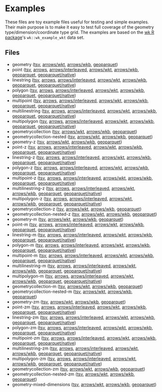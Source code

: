 
# Examples

These files are toy example files useful for testing and simple examples. Their main purpose is to make it easy to test full coverage of the geometry type/dimension/coordinate type grid. The examples are based on the [wk R package](https://github.com/paleolimbot/wk)'s `wk::wk_example_wkt` data set.

<!-- begin file listing -->


## Files

- geometry ([tsv](https://raw.githubusercontent.com/geoarrow/geoarrow-data/v0.2.0-rc4/example/files/example_geometry.tsv), [arrows/wkt](https://raw.githubusercontent.com/geoarrow/geoarrow-data/v0.2.0-rc4/example/files/example_geometry_wkt.arrows), [arrows/wkb](https://raw.githubusercontent.com/geoarrow/geoarrow-data/v0.2.0-rc4/example/files/example_geometry_wkb.arrows), [geoparquet](https://raw.githubusercontent.com/geoarrow/geoarrow-data/v0.2.0-rc4/example/files/example_geometry.parquet))
- point ([tsv](https://raw.githubusercontent.com/geoarrow/geoarrow-data/v0.2.0-rc4/example/files/example_point.tsv), [arrows](https://raw.githubusercontent.com/geoarrow/geoarrow-data/v0.2.0-rc4/example/files/example_point.arrows), [arrows/interleaved](https://raw.githubusercontent.com/geoarrow/geoarrow-data/v0.2.0-rc4/example/files/example_point_interleaved.arrows), [arrows/wkt](https://raw.githubusercontent.com/geoarrow/geoarrow-data/v0.2.0-rc4/example/files/example_point_wkt.arrows), [arrows/wkb](https://raw.githubusercontent.com/geoarrow/geoarrow-data/v0.2.0-rc4/example/files/example_point_wkb.arrows), [geoparquet](https://raw.githubusercontent.com/geoarrow/geoarrow-data/v0.2.0-rc4/example/files/example_point.parquet), [geoparquet/native](https://raw.githubusercontent.com/geoarrow/geoarrow-data/v0.2.0-rc4/example/files/example_point_native.parquet))
- linestring ([tsv](https://raw.githubusercontent.com/geoarrow/geoarrow-data/v0.2.0-rc4/example/files/example_linestring.tsv), [arrows](https://raw.githubusercontent.com/geoarrow/geoarrow-data/v0.2.0-rc4/example/files/example_linestring.arrows), [arrows/interleaved](https://raw.githubusercontent.com/geoarrow/geoarrow-data/v0.2.0-rc4/example/files/example_linestring_interleaved.arrows), [arrows/wkt](https://raw.githubusercontent.com/geoarrow/geoarrow-data/v0.2.0-rc4/example/files/example_linestring_wkt.arrows), [arrows/wkb](https://raw.githubusercontent.com/geoarrow/geoarrow-data/v0.2.0-rc4/example/files/example_linestring_wkb.arrows), [geoparquet](https://raw.githubusercontent.com/geoarrow/geoarrow-data/v0.2.0-rc4/example/files/example_linestring.parquet), [geoparquet/native](https://raw.githubusercontent.com/geoarrow/geoarrow-data/v0.2.0-rc4/example/files/example_linestring_native.parquet))
- polygon ([tsv](https://raw.githubusercontent.com/geoarrow/geoarrow-data/v0.2.0-rc4/example/files/example_polygon.tsv), [arrows](https://raw.githubusercontent.com/geoarrow/geoarrow-data/v0.2.0-rc4/example/files/example_polygon.arrows), [arrows/interleaved](https://raw.githubusercontent.com/geoarrow/geoarrow-data/v0.2.0-rc4/example/files/example_polygon_interleaved.arrows), [arrows/wkt](https://raw.githubusercontent.com/geoarrow/geoarrow-data/v0.2.0-rc4/example/files/example_polygon_wkt.arrows), [arrows/wkb](https://raw.githubusercontent.com/geoarrow/geoarrow-data/v0.2.0-rc4/example/files/example_polygon_wkb.arrows), [geoparquet](https://raw.githubusercontent.com/geoarrow/geoarrow-data/v0.2.0-rc4/example/files/example_polygon.parquet), [geoparquet/native](https://raw.githubusercontent.com/geoarrow/geoarrow-data/v0.2.0-rc4/example/files/example_polygon_native.parquet))
- multipoint ([tsv](https://raw.githubusercontent.com/geoarrow/geoarrow-data/v0.2.0-rc4/example/files/example_multipoint.tsv), [arrows](https://raw.githubusercontent.com/geoarrow/geoarrow-data/v0.2.0-rc4/example/files/example_multipoint.arrows), [arrows/interleaved](https://raw.githubusercontent.com/geoarrow/geoarrow-data/v0.2.0-rc4/example/files/example_multipoint_interleaved.arrows), [arrows/wkt](https://raw.githubusercontent.com/geoarrow/geoarrow-data/v0.2.0-rc4/example/files/example_multipoint_wkt.arrows), [arrows/wkb](https://raw.githubusercontent.com/geoarrow/geoarrow-data/v0.2.0-rc4/example/files/example_multipoint_wkb.arrows), [geoparquet](https://raw.githubusercontent.com/geoarrow/geoarrow-data/v0.2.0-rc4/example/files/example_multipoint.parquet), [geoparquet/native](https://raw.githubusercontent.com/geoarrow/geoarrow-data/v0.2.0-rc4/example/files/example_multipoint_native.parquet))
- multilinestring ([tsv](https://raw.githubusercontent.com/geoarrow/geoarrow-data/v0.2.0-rc4/example/files/example_multilinestring.tsv), [arrows](https://raw.githubusercontent.com/geoarrow/geoarrow-data/v0.2.0-rc4/example/files/example_multilinestring.arrows), [arrows/interleaved](https://raw.githubusercontent.com/geoarrow/geoarrow-data/v0.2.0-rc4/example/files/example_multilinestring_interleaved.arrows), [arrows/wkt](https://raw.githubusercontent.com/geoarrow/geoarrow-data/v0.2.0-rc4/example/files/example_multilinestring_wkt.arrows), [arrows/wkb](https://raw.githubusercontent.com/geoarrow/geoarrow-data/v0.2.0-rc4/example/files/example_multilinestring_wkb.arrows), [geoparquet](https://raw.githubusercontent.com/geoarrow/geoarrow-data/v0.2.0-rc4/example/files/example_multilinestring.parquet), [geoparquet/native](https://raw.githubusercontent.com/geoarrow/geoarrow-data/v0.2.0-rc4/example/files/example_multilinestring_native.parquet))
- multipolygon ([tsv](https://raw.githubusercontent.com/geoarrow/geoarrow-data/v0.2.0-rc4/example/files/example_multipolygon.tsv), [arrows](https://raw.githubusercontent.com/geoarrow/geoarrow-data/v0.2.0-rc4/example/files/example_multipolygon.arrows), [arrows/interleaved](https://raw.githubusercontent.com/geoarrow/geoarrow-data/v0.2.0-rc4/example/files/example_multipolygon_interleaved.arrows), [arrows/wkt](https://raw.githubusercontent.com/geoarrow/geoarrow-data/v0.2.0-rc4/example/files/example_multipolygon_wkt.arrows), [arrows/wkb](https://raw.githubusercontent.com/geoarrow/geoarrow-data/v0.2.0-rc4/example/files/example_multipolygon_wkb.arrows), [geoparquet](https://raw.githubusercontent.com/geoarrow/geoarrow-data/v0.2.0-rc4/example/files/example_multipolygon.parquet), [geoparquet/native](https://raw.githubusercontent.com/geoarrow/geoarrow-data/v0.2.0-rc4/example/files/example_multipolygon_native.parquet))
- geometrycollection ([tsv](https://raw.githubusercontent.com/geoarrow/geoarrow-data/v0.2.0-rc4/example/files/example_geometrycollection.tsv), [arrows/wkt](https://raw.githubusercontent.com/geoarrow/geoarrow-data/v0.2.0-rc4/example/files/example_geometrycollection_wkt.arrows), [arrows/wkb](https://raw.githubusercontent.com/geoarrow/geoarrow-data/v0.2.0-rc4/example/files/example_geometrycollection_wkb.arrows), [geoparquet](https://raw.githubusercontent.com/geoarrow/geoarrow-data/v0.2.0-rc4/example/files/example_geometrycollection.parquet))
- geometrycollection-nested ([tsv](https://raw.githubusercontent.com/geoarrow/geoarrow-data/v0.2.0-rc4/example/files/example_geometrycollection-nested.tsv), [arrows/wkt](https://raw.githubusercontent.com/geoarrow/geoarrow-data/v0.2.0-rc4/example/files/example_geometrycollection-nested_wkt.arrows), [arrows/wkb](https://raw.githubusercontent.com/geoarrow/geoarrow-data/v0.2.0-rc4/example/files/example_geometrycollection-nested_wkb.arrows), [geoparquet](https://raw.githubusercontent.com/geoarrow/geoarrow-data/v0.2.0-rc4/example/files/example_geometrycollection-nested.parquet))
- geometry-z ([tsv](https://raw.githubusercontent.com/geoarrow/geoarrow-data/v0.2.0-rc4/example/files/example_geometry-z.tsv), [arrows/wkt](https://raw.githubusercontent.com/geoarrow/geoarrow-data/v0.2.0-rc4/example/files/example_geometry-z_wkt.arrows), [arrows/wkb](https://raw.githubusercontent.com/geoarrow/geoarrow-data/v0.2.0-rc4/example/files/example_geometry-z_wkb.arrows), [geoparquet](https://raw.githubusercontent.com/geoarrow/geoarrow-data/v0.2.0-rc4/example/files/example_geometry-z.parquet))
- point-z ([tsv](https://raw.githubusercontent.com/geoarrow/geoarrow-data/v0.2.0-rc4/example/files/example_point-z.tsv), [arrows](https://raw.githubusercontent.com/geoarrow/geoarrow-data/v0.2.0-rc4/example/files/example_point-z.arrows), [arrows/interleaved](https://raw.githubusercontent.com/geoarrow/geoarrow-data/v0.2.0-rc4/example/files/example_point-z_interleaved.arrows), [arrows/wkt](https://raw.githubusercontent.com/geoarrow/geoarrow-data/v0.2.0-rc4/example/files/example_point-z_wkt.arrows), [arrows/wkb](https://raw.githubusercontent.com/geoarrow/geoarrow-data/v0.2.0-rc4/example/files/example_point-z_wkb.arrows), [geoparquet](https://raw.githubusercontent.com/geoarrow/geoarrow-data/v0.2.0-rc4/example/files/example_point-z.parquet), [geoparquet/native](https://raw.githubusercontent.com/geoarrow/geoarrow-data/v0.2.0-rc4/example/files/example_point-z_native.parquet))
- linestring-z ([tsv](https://raw.githubusercontent.com/geoarrow/geoarrow-data/v0.2.0-rc4/example/files/example_linestring-z.tsv), [arrows](https://raw.githubusercontent.com/geoarrow/geoarrow-data/v0.2.0-rc4/example/files/example_linestring-z.arrows), [arrows/interleaved](https://raw.githubusercontent.com/geoarrow/geoarrow-data/v0.2.0-rc4/example/files/example_linestring-z_interleaved.arrows), [arrows/wkt](https://raw.githubusercontent.com/geoarrow/geoarrow-data/v0.2.0-rc4/example/files/example_linestring-z_wkt.arrows), [arrows/wkb](https://raw.githubusercontent.com/geoarrow/geoarrow-data/v0.2.0-rc4/example/files/example_linestring-z_wkb.arrows), [geoparquet](https://raw.githubusercontent.com/geoarrow/geoarrow-data/v0.2.0-rc4/example/files/example_linestring-z.parquet), [geoparquet/native](https://raw.githubusercontent.com/geoarrow/geoarrow-data/v0.2.0-rc4/example/files/example_linestring-z_native.parquet))
- polygon-z ([tsv](https://raw.githubusercontent.com/geoarrow/geoarrow-data/v0.2.0-rc4/example/files/example_polygon-z.tsv), [arrows](https://raw.githubusercontent.com/geoarrow/geoarrow-data/v0.2.0-rc4/example/files/example_polygon-z.arrows), [arrows/interleaved](https://raw.githubusercontent.com/geoarrow/geoarrow-data/v0.2.0-rc4/example/files/example_polygon-z_interleaved.arrows), [arrows/wkt](https://raw.githubusercontent.com/geoarrow/geoarrow-data/v0.2.0-rc4/example/files/example_polygon-z_wkt.arrows), [arrows/wkb](https://raw.githubusercontent.com/geoarrow/geoarrow-data/v0.2.0-rc4/example/files/example_polygon-z_wkb.arrows), [geoparquet](https://raw.githubusercontent.com/geoarrow/geoarrow-data/v0.2.0-rc4/example/files/example_polygon-z.parquet), [geoparquet/native](https://raw.githubusercontent.com/geoarrow/geoarrow-data/v0.2.0-rc4/example/files/example_polygon-z_native.parquet))
- multipoint-z ([tsv](https://raw.githubusercontent.com/geoarrow/geoarrow-data/v0.2.0-rc4/example/files/example_multipoint-z.tsv), [arrows](https://raw.githubusercontent.com/geoarrow/geoarrow-data/v0.2.0-rc4/example/files/example_multipoint-z.arrows), [arrows/interleaved](https://raw.githubusercontent.com/geoarrow/geoarrow-data/v0.2.0-rc4/example/files/example_multipoint-z_interleaved.arrows), [arrows/wkt](https://raw.githubusercontent.com/geoarrow/geoarrow-data/v0.2.0-rc4/example/files/example_multipoint-z_wkt.arrows), [arrows/wkb](https://raw.githubusercontent.com/geoarrow/geoarrow-data/v0.2.0-rc4/example/files/example_multipoint-z_wkb.arrows), [geoparquet](https://raw.githubusercontent.com/geoarrow/geoarrow-data/v0.2.0-rc4/example/files/example_multipoint-z.parquet), [geoparquet/native](https://raw.githubusercontent.com/geoarrow/geoarrow-data/v0.2.0-rc4/example/files/example_multipoint-z_native.parquet))
- multilinestring-z ([tsv](https://raw.githubusercontent.com/geoarrow/geoarrow-data/v0.2.0-rc4/example/files/example_multilinestring-z.tsv), [arrows](https://raw.githubusercontent.com/geoarrow/geoarrow-data/v0.2.0-rc4/example/files/example_multilinestring-z.arrows), [arrows/interleaved](https://raw.githubusercontent.com/geoarrow/geoarrow-data/v0.2.0-rc4/example/files/example_multilinestring-z_interleaved.arrows), [arrows/wkt](https://raw.githubusercontent.com/geoarrow/geoarrow-data/v0.2.0-rc4/example/files/example_multilinestring-z_wkt.arrows), [arrows/wkb](https://raw.githubusercontent.com/geoarrow/geoarrow-data/v0.2.0-rc4/example/files/example_multilinestring-z_wkb.arrows), [geoparquet](https://raw.githubusercontent.com/geoarrow/geoarrow-data/v0.2.0-rc4/example/files/example_multilinestring-z.parquet), [geoparquet/native](https://raw.githubusercontent.com/geoarrow/geoarrow-data/v0.2.0-rc4/example/files/example_multilinestring-z_native.parquet))
- multipolygon-z ([tsv](https://raw.githubusercontent.com/geoarrow/geoarrow-data/v0.2.0-rc4/example/files/example_multipolygon-z.tsv), [arrows](https://raw.githubusercontent.com/geoarrow/geoarrow-data/v0.2.0-rc4/example/files/example_multipolygon-z.arrows), [arrows/interleaved](https://raw.githubusercontent.com/geoarrow/geoarrow-data/v0.2.0-rc4/example/files/example_multipolygon-z_interleaved.arrows), [arrows/wkt](https://raw.githubusercontent.com/geoarrow/geoarrow-data/v0.2.0-rc4/example/files/example_multipolygon-z_wkt.arrows), [arrows/wkb](https://raw.githubusercontent.com/geoarrow/geoarrow-data/v0.2.0-rc4/example/files/example_multipolygon-z_wkb.arrows), [geoparquet](https://raw.githubusercontent.com/geoarrow/geoarrow-data/v0.2.0-rc4/example/files/example_multipolygon-z.parquet), [geoparquet/native](https://raw.githubusercontent.com/geoarrow/geoarrow-data/v0.2.0-rc4/example/files/example_multipolygon-z_native.parquet))
- geometrycollection-z ([tsv](https://raw.githubusercontent.com/geoarrow/geoarrow-data/v0.2.0-rc4/example/files/example_geometrycollection-z.tsv), [arrows/wkt](https://raw.githubusercontent.com/geoarrow/geoarrow-data/v0.2.0-rc4/example/files/example_geometrycollection-z_wkt.arrows), [arrows/wkb](https://raw.githubusercontent.com/geoarrow/geoarrow-data/v0.2.0-rc4/example/files/example_geometrycollection-z_wkb.arrows), [geoparquet](https://raw.githubusercontent.com/geoarrow/geoarrow-data/v0.2.0-rc4/example/files/example_geometrycollection-z.parquet))
- geometrycollection-nested-z ([tsv](https://raw.githubusercontent.com/geoarrow/geoarrow-data/v0.2.0-rc4/example/files/example_geometrycollection-nested-z.tsv), [arrows/wkt](https://raw.githubusercontent.com/geoarrow/geoarrow-data/v0.2.0-rc4/example/files/example_geometrycollection-nested-z_wkt.arrows), [arrows/wkb](https://raw.githubusercontent.com/geoarrow/geoarrow-data/v0.2.0-rc4/example/files/example_geometrycollection-nested-z_wkb.arrows), [geoparquet](https://raw.githubusercontent.com/geoarrow/geoarrow-data/v0.2.0-rc4/example/files/example_geometrycollection-nested-z.parquet))
- geometry-m ([tsv](https://raw.githubusercontent.com/geoarrow/geoarrow-data/v0.2.0-rc4/example/files/example_geometry-m.tsv), [arrows/wkt](https://raw.githubusercontent.com/geoarrow/geoarrow-data/v0.2.0-rc4/example/files/example_geometry-m_wkt.arrows), [arrows/wkb](https://raw.githubusercontent.com/geoarrow/geoarrow-data/v0.2.0-rc4/example/files/example_geometry-m_wkb.arrows), [geoparquet](https://raw.githubusercontent.com/geoarrow/geoarrow-data/v0.2.0-rc4/example/files/example_geometry-m.parquet))
- point-m ([tsv](https://raw.githubusercontent.com/geoarrow/geoarrow-data/v0.2.0-rc4/example/files/example_point-m.tsv), [arrows](https://raw.githubusercontent.com/geoarrow/geoarrow-data/v0.2.0-rc4/example/files/example_point-m.arrows), [arrows/interleaved](https://raw.githubusercontent.com/geoarrow/geoarrow-data/v0.2.0-rc4/example/files/example_point-m_interleaved.arrows), [arrows/wkt](https://raw.githubusercontent.com/geoarrow/geoarrow-data/v0.2.0-rc4/example/files/example_point-m_wkt.arrows), [arrows/wkb](https://raw.githubusercontent.com/geoarrow/geoarrow-data/v0.2.0-rc4/example/files/example_point-m_wkb.arrows), [geoparquet](https://raw.githubusercontent.com/geoarrow/geoarrow-data/v0.2.0-rc4/example/files/example_point-m.parquet), [geoparquet/native](https://raw.githubusercontent.com/geoarrow/geoarrow-data/v0.2.0-rc4/example/files/example_point-m_native.parquet))
- linestring-m ([tsv](https://raw.githubusercontent.com/geoarrow/geoarrow-data/v0.2.0-rc4/example/files/example_linestring-m.tsv), [arrows](https://raw.githubusercontent.com/geoarrow/geoarrow-data/v0.2.0-rc4/example/files/example_linestring-m.arrows), [arrows/interleaved](https://raw.githubusercontent.com/geoarrow/geoarrow-data/v0.2.0-rc4/example/files/example_linestring-m_interleaved.arrows), [arrows/wkt](https://raw.githubusercontent.com/geoarrow/geoarrow-data/v0.2.0-rc4/example/files/example_linestring-m_wkt.arrows), [arrows/wkb](https://raw.githubusercontent.com/geoarrow/geoarrow-data/v0.2.0-rc4/example/files/example_linestring-m_wkb.arrows), [geoparquet](https://raw.githubusercontent.com/geoarrow/geoarrow-data/v0.2.0-rc4/example/files/example_linestring-m.parquet), [geoparquet/native](https://raw.githubusercontent.com/geoarrow/geoarrow-data/v0.2.0-rc4/example/files/example_linestring-m_native.parquet))
- polygon-m ([tsv](https://raw.githubusercontent.com/geoarrow/geoarrow-data/v0.2.0-rc4/example/files/example_polygon-m.tsv), [arrows](https://raw.githubusercontent.com/geoarrow/geoarrow-data/v0.2.0-rc4/example/files/example_polygon-m.arrows), [arrows/interleaved](https://raw.githubusercontent.com/geoarrow/geoarrow-data/v0.2.0-rc4/example/files/example_polygon-m_interleaved.arrows), [arrows/wkt](https://raw.githubusercontent.com/geoarrow/geoarrow-data/v0.2.0-rc4/example/files/example_polygon-m_wkt.arrows), [arrows/wkb](https://raw.githubusercontent.com/geoarrow/geoarrow-data/v0.2.0-rc4/example/files/example_polygon-m_wkb.arrows), [geoparquet](https://raw.githubusercontent.com/geoarrow/geoarrow-data/v0.2.0-rc4/example/files/example_polygon-m.parquet), [geoparquet/native](https://raw.githubusercontent.com/geoarrow/geoarrow-data/v0.2.0-rc4/example/files/example_polygon-m_native.parquet))
- multipoint-m ([tsv](https://raw.githubusercontent.com/geoarrow/geoarrow-data/v0.2.0-rc4/example/files/example_multipoint-m.tsv), [arrows](https://raw.githubusercontent.com/geoarrow/geoarrow-data/v0.2.0-rc4/example/files/example_multipoint-m.arrows), [arrows/interleaved](https://raw.githubusercontent.com/geoarrow/geoarrow-data/v0.2.0-rc4/example/files/example_multipoint-m_interleaved.arrows), [arrows/wkt](https://raw.githubusercontent.com/geoarrow/geoarrow-data/v0.2.0-rc4/example/files/example_multipoint-m_wkt.arrows), [arrows/wkb](https://raw.githubusercontent.com/geoarrow/geoarrow-data/v0.2.0-rc4/example/files/example_multipoint-m_wkb.arrows), [geoparquet](https://raw.githubusercontent.com/geoarrow/geoarrow-data/v0.2.0-rc4/example/files/example_multipoint-m.parquet), [geoparquet/native](https://raw.githubusercontent.com/geoarrow/geoarrow-data/v0.2.0-rc4/example/files/example_multipoint-m_native.parquet))
- multilinestring-m ([tsv](https://raw.githubusercontent.com/geoarrow/geoarrow-data/v0.2.0-rc4/example/files/example_multilinestring-m.tsv), [arrows](https://raw.githubusercontent.com/geoarrow/geoarrow-data/v0.2.0-rc4/example/files/example_multilinestring-m.arrows), [arrows/interleaved](https://raw.githubusercontent.com/geoarrow/geoarrow-data/v0.2.0-rc4/example/files/example_multilinestring-m_interleaved.arrows), [arrows/wkt](https://raw.githubusercontent.com/geoarrow/geoarrow-data/v0.2.0-rc4/example/files/example_multilinestring-m_wkt.arrows), [arrows/wkb](https://raw.githubusercontent.com/geoarrow/geoarrow-data/v0.2.0-rc4/example/files/example_multilinestring-m_wkb.arrows), [geoparquet](https://raw.githubusercontent.com/geoarrow/geoarrow-data/v0.2.0-rc4/example/files/example_multilinestring-m.parquet), [geoparquet/native](https://raw.githubusercontent.com/geoarrow/geoarrow-data/v0.2.0-rc4/example/files/example_multilinestring-m_native.parquet))
- multipolygon-m ([tsv](https://raw.githubusercontent.com/geoarrow/geoarrow-data/v0.2.0-rc4/example/files/example_multipolygon-m.tsv), [arrows](https://raw.githubusercontent.com/geoarrow/geoarrow-data/v0.2.0-rc4/example/files/example_multipolygon-m.arrows), [arrows/interleaved](https://raw.githubusercontent.com/geoarrow/geoarrow-data/v0.2.0-rc4/example/files/example_multipolygon-m_interleaved.arrows), [arrows/wkt](https://raw.githubusercontent.com/geoarrow/geoarrow-data/v0.2.0-rc4/example/files/example_multipolygon-m_wkt.arrows), [arrows/wkb](https://raw.githubusercontent.com/geoarrow/geoarrow-data/v0.2.0-rc4/example/files/example_multipolygon-m_wkb.arrows), [geoparquet](https://raw.githubusercontent.com/geoarrow/geoarrow-data/v0.2.0-rc4/example/files/example_multipolygon-m.parquet), [geoparquet/native](https://raw.githubusercontent.com/geoarrow/geoarrow-data/v0.2.0-rc4/example/files/example_multipolygon-m_native.parquet))
- geometrycollection-m ([tsv](https://raw.githubusercontent.com/geoarrow/geoarrow-data/v0.2.0-rc4/example/files/example_geometrycollection-m.tsv), [arrows/wkt](https://raw.githubusercontent.com/geoarrow/geoarrow-data/v0.2.0-rc4/example/files/example_geometrycollection-m_wkt.arrows), [arrows/wkb](https://raw.githubusercontent.com/geoarrow/geoarrow-data/v0.2.0-rc4/example/files/example_geometrycollection-m_wkb.arrows), [geoparquet](https://raw.githubusercontent.com/geoarrow/geoarrow-data/v0.2.0-rc4/example/files/example_geometrycollection-m.parquet))
- geometrycollection-nested-m ([tsv](https://raw.githubusercontent.com/geoarrow/geoarrow-data/v0.2.0-rc4/example/files/example_geometrycollection-nested-m.tsv), [arrows/wkt](https://raw.githubusercontent.com/geoarrow/geoarrow-data/v0.2.0-rc4/example/files/example_geometrycollection-nested-m_wkt.arrows), [arrows/wkb](https://raw.githubusercontent.com/geoarrow/geoarrow-data/v0.2.0-rc4/example/files/example_geometrycollection-nested-m_wkb.arrows), [geoparquet](https://raw.githubusercontent.com/geoarrow/geoarrow-data/v0.2.0-rc4/example/files/example_geometrycollection-nested-m.parquet))
- geometry-zm ([tsv](https://raw.githubusercontent.com/geoarrow/geoarrow-data/v0.2.0-rc4/example/files/example_geometry-zm.tsv), [arrows/wkt](https://raw.githubusercontent.com/geoarrow/geoarrow-data/v0.2.0-rc4/example/files/example_geometry-zm_wkt.arrows), [arrows/wkb](https://raw.githubusercontent.com/geoarrow/geoarrow-data/v0.2.0-rc4/example/files/example_geometry-zm_wkb.arrows), [geoparquet](https://raw.githubusercontent.com/geoarrow/geoarrow-data/v0.2.0-rc4/example/files/example_geometry-zm.parquet))
- point-zm ([tsv](https://raw.githubusercontent.com/geoarrow/geoarrow-data/v0.2.0-rc4/example/files/example_point-zm.tsv), [arrows](https://raw.githubusercontent.com/geoarrow/geoarrow-data/v0.2.0-rc4/example/files/example_point-zm.arrows), [arrows/interleaved](https://raw.githubusercontent.com/geoarrow/geoarrow-data/v0.2.0-rc4/example/files/example_point-zm_interleaved.arrows), [arrows/wkt](https://raw.githubusercontent.com/geoarrow/geoarrow-data/v0.2.0-rc4/example/files/example_point-zm_wkt.arrows), [arrows/wkb](https://raw.githubusercontent.com/geoarrow/geoarrow-data/v0.2.0-rc4/example/files/example_point-zm_wkb.arrows), [geoparquet](https://raw.githubusercontent.com/geoarrow/geoarrow-data/v0.2.0-rc4/example/files/example_point-zm.parquet), [geoparquet/native](https://raw.githubusercontent.com/geoarrow/geoarrow-data/v0.2.0-rc4/example/files/example_point-zm_native.parquet))
- linestring-zm ([tsv](https://raw.githubusercontent.com/geoarrow/geoarrow-data/v0.2.0-rc4/example/files/example_linestring-zm.tsv), [arrows](https://raw.githubusercontent.com/geoarrow/geoarrow-data/v0.2.0-rc4/example/files/example_linestring-zm.arrows), [arrows/interleaved](https://raw.githubusercontent.com/geoarrow/geoarrow-data/v0.2.0-rc4/example/files/example_linestring-zm_interleaved.arrows), [arrows/wkt](https://raw.githubusercontent.com/geoarrow/geoarrow-data/v0.2.0-rc4/example/files/example_linestring-zm_wkt.arrows), [arrows/wkb](https://raw.githubusercontent.com/geoarrow/geoarrow-data/v0.2.0-rc4/example/files/example_linestring-zm_wkb.arrows), [geoparquet](https://raw.githubusercontent.com/geoarrow/geoarrow-data/v0.2.0-rc4/example/files/example_linestring-zm.parquet), [geoparquet/native](https://raw.githubusercontent.com/geoarrow/geoarrow-data/v0.2.0-rc4/example/files/example_linestring-zm_native.parquet))
- polygon-zm ([tsv](https://raw.githubusercontent.com/geoarrow/geoarrow-data/v0.2.0-rc4/example/files/example_polygon-zm.tsv), [arrows](https://raw.githubusercontent.com/geoarrow/geoarrow-data/v0.2.0-rc4/example/files/example_polygon-zm.arrows), [arrows/interleaved](https://raw.githubusercontent.com/geoarrow/geoarrow-data/v0.2.0-rc4/example/files/example_polygon-zm_interleaved.arrows), [arrows/wkt](https://raw.githubusercontent.com/geoarrow/geoarrow-data/v0.2.0-rc4/example/files/example_polygon-zm_wkt.arrows), [arrows/wkb](https://raw.githubusercontent.com/geoarrow/geoarrow-data/v0.2.0-rc4/example/files/example_polygon-zm_wkb.arrows), [geoparquet](https://raw.githubusercontent.com/geoarrow/geoarrow-data/v0.2.0-rc4/example/files/example_polygon-zm.parquet), [geoparquet/native](https://raw.githubusercontent.com/geoarrow/geoarrow-data/v0.2.0-rc4/example/files/example_polygon-zm_native.parquet))
- multipoint-zm ([tsv](https://raw.githubusercontent.com/geoarrow/geoarrow-data/v0.2.0-rc4/example/files/example_multipoint-zm.tsv), [arrows](https://raw.githubusercontent.com/geoarrow/geoarrow-data/v0.2.0-rc4/example/files/example_multipoint-zm.arrows), [arrows/interleaved](https://raw.githubusercontent.com/geoarrow/geoarrow-data/v0.2.0-rc4/example/files/example_multipoint-zm_interleaved.arrows), [arrows/wkt](https://raw.githubusercontent.com/geoarrow/geoarrow-data/v0.2.0-rc4/example/files/example_multipoint-zm_wkt.arrows), [arrows/wkb](https://raw.githubusercontent.com/geoarrow/geoarrow-data/v0.2.0-rc4/example/files/example_multipoint-zm_wkb.arrows), [geoparquet](https://raw.githubusercontent.com/geoarrow/geoarrow-data/v0.2.0-rc4/example/files/example_multipoint-zm.parquet), [geoparquet/native](https://raw.githubusercontent.com/geoarrow/geoarrow-data/v0.2.0-rc4/example/files/example_multipoint-zm_native.parquet))
- multilinestring-zm ([tsv](https://raw.githubusercontent.com/geoarrow/geoarrow-data/v0.2.0-rc4/example/files/example_multilinestring-zm.tsv), [arrows](https://raw.githubusercontent.com/geoarrow/geoarrow-data/v0.2.0-rc4/example/files/example_multilinestring-zm.arrows), [arrows/interleaved](https://raw.githubusercontent.com/geoarrow/geoarrow-data/v0.2.0-rc4/example/files/example_multilinestring-zm_interleaved.arrows), [arrows/wkt](https://raw.githubusercontent.com/geoarrow/geoarrow-data/v0.2.0-rc4/example/files/example_multilinestring-zm_wkt.arrows), [arrows/wkb](https://raw.githubusercontent.com/geoarrow/geoarrow-data/v0.2.0-rc4/example/files/example_multilinestring-zm_wkb.arrows), [geoparquet](https://raw.githubusercontent.com/geoarrow/geoarrow-data/v0.2.0-rc4/example/files/example_multilinestring-zm.parquet), [geoparquet/native](https://raw.githubusercontent.com/geoarrow/geoarrow-data/v0.2.0-rc4/example/files/example_multilinestring-zm_native.parquet))
- multipolygon-zm ([tsv](https://raw.githubusercontent.com/geoarrow/geoarrow-data/v0.2.0-rc4/example/files/example_multipolygon-zm.tsv), [arrows](https://raw.githubusercontent.com/geoarrow/geoarrow-data/v0.2.0-rc4/example/files/example_multipolygon-zm.arrows), [arrows/interleaved](https://raw.githubusercontent.com/geoarrow/geoarrow-data/v0.2.0-rc4/example/files/example_multipolygon-zm_interleaved.arrows), [arrows/wkt](https://raw.githubusercontent.com/geoarrow/geoarrow-data/v0.2.0-rc4/example/files/example_multipolygon-zm_wkt.arrows), [arrows/wkb](https://raw.githubusercontent.com/geoarrow/geoarrow-data/v0.2.0-rc4/example/files/example_multipolygon-zm_wkb.arrows), [geoparquet](https://raw.githubusercontent.com/geoarrow/geoarrow-data/v0.2.0-rc4/example/files/example_multipolygon-zm.parquet), [geoparquet/native](https://raw.githubusercontent.com/geoarrow/geoarrow-data/v0.2.0-rc4/example/files/example_multipolygon-zm_native.parquet))
- geometrycollection-zm ([tsv](https://raw.githubusercontent.com/geoarrow/geoarrow-data/v0.2.0-rc4/example/files/example_geometrycollection-zm.tsv), [arrows/wkt](https://raw.githubusercontent.com/geoarrow/geoarrow-data/v0.2.0-rc4/example/files/example_geometrycollection-zm_wkt.arrows), [arrows/wkb](https://raw.githubusercontent.com/geoarrow/geoarrow-data/v0.2.0-rc4/example/files/example_geometrycollection-zm_wkb.arrows), [geoparquet](https://raw.githubusercontent.com/geoarrow/geoarrow-data/v0.2.0-rc4/example/files/example_geometrycollection-zm.parquet))
- geometrycollection-nested-zm ([tsv](https://raw.githubusercontent.com/geoarrow/geoarrow-data/v0.2.0-rc4/example/files/example_geometrycollection-nested-zm.tsv), [arrows/wkt](https://raw.githubusercontent.com/geoarrow/geoarrow-data/v0.2.0-rc4/example/files/example_geometrycollection-nested-zm_wkt.arrows), [arrows/wkb](https://raw.githubusercontent.com/geoarrow/geoarrow-data/v0.2.0-rc4/example/files/example_geometrycollection-nested-zm_wkb.arrows), [geoparquet](https://raw.githubusercontent.com/geoarrow/geoarrow-data/v0.2.0-rc4/example/files/example_geometrycollection-nested-zm.parquet))
- geometry-mixed-dimensions ([tsv](https://raw.githubusercontent.com/geoarrow/geoarrow-data/v0.2.0-rc4/example/files/example_geometry-mixed-dimensions.tsv), [arrows/wkt](https://raw.githubusercontent.com/geoarrow/geoarrow-data/v0.2.0-rc4/example/files/example_geometry-mixed-dimensions_wkt.arrows), [arrows/wkb](https://raw.githubusercontent.com/geoarrow/geoarrow-data/v0.2.0-rc4/example/files/example_geometry-mixed-dimensions_wkb.arrows), [geoparquet](https://raw.githubusercontent.com/geoarrow/geoarrow-data/v0.2.0-rc4/example/files/example_geometry-mixed-dimensions.parquet))
